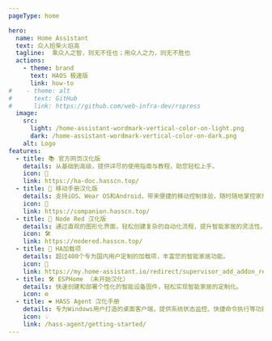 ```yaml
---
pageType: home

hero:
  name: Home Assistant
  text: 众人拾柴火焰高
  tagline:  乘众人之智，则无不任也；用众人之力，则无不胜也
  actions:
    - theme: brand
      text: HAOS 极速版
      link: how-to
#    - theme: alt
#      text: GitHub
#      link: https://github.com/web-infra-dev/rspress
  image:
    src: 
      light: /home-assistant-wordmark-vertical-color-on-light.png
      dark: /home-assistant-wordmark-vertical-color-on-dark.png
    alt: Logo
features:
  - title: 📚 官方网页汉化版
    details: 从基础到高级，提供详尽的使用指南与教程，助您轻松上手。
    icon: 📖 
    link: https://ha-doc.hasscn.top/
  - title: 📱 移动手册汉化版
    details: 支持iOS、Wear OS和Android，带来便捷的移动控制体验，随时随地掌控家居。
    icon: 📲
    link: https://companion.hasscn.top/
  - title: 🧮 Node Red 汉化版
    details: 通过直观的图形化界面，轻松创建复杂的自动化流程，提升智能家居的灵活性。
    icon: 🛠️
    link: https://nodered.hasscn.top/
  - title: 🧩 HA加载项
    details: 超过400个专为国内用户定制的加载项，丰富您的智能家居功能。
    icon: 🧰
    link: https://my.home-assistant.io/redirect/supervisor_add_addon_repository/?repository_url=https://gitee.com/desmond_GT/hassio-addons
  - title: 🛠️ ESPHome （未开始汉化）
    details: 快速创建和部署个性化的智能设备固件，轻松实现智能家居的定制化。
    icon: ⚙️
  - title: ❤️ HASS Agent 汉化手册
    details: 专为Windows用户打造的桌面客户端，提供系统状态监控、快捷命令执行等功能。
    icon: 💡
    link: /hass-agent/getting-started/
---
```

